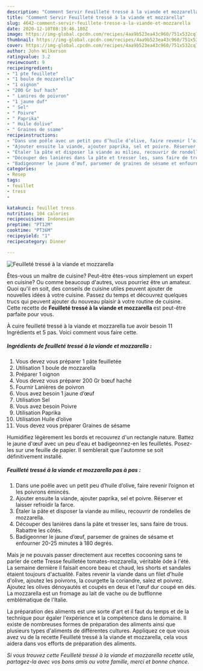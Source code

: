 ```yaml
---
description: "Comment Servir Feuilleté tressé à la viande et mozzarella"
title: "Comment Servir Feuilleté tressé à la viande et mozzarella"
slug: 4642-comment-servir-feuillete-tresse-a-la-viande-et-mozzarella
date: 2020-12-10T08:19:46.180Z
image: https://img-global.cpcdn.com/recipes/4aa9b523ea43c960/751x532cq70/feuillete-tresse-a-la-viande-et-mozzarella-photo-principale-de-la-recette.jpg
thumbnail: https://img-global.cpcdn.com/recipes/4aa9b523ea43c960/751x532cq70/feuillete-tresse-a-la-viande-et-mozzarella-photo-principale-de-la-recette.jpg
cover: https://img-global.cpcdn.com/recipes/4aa9b523ea43c960/751x532cq70/feuillete-tresse-a-la-viande-et-mozzarella-photo-principale-de-la-recette.jpg
author: John Wilkerson
ratingvalue: 3.2
reviewcount: 9
recipeingredient:
- "1 pte feuillete"
- "1 boule de mozzarella"
- "1 oignon"
- "200 Gr buf hach"
- " Lanires de poivron"
- "1 jaune duf"
- " Sel"
- " Poivre"
- " Paprika"
- " Huile dolive"
- " Graines de ssame"
recipeinstructions:
- "Dans une poêle avec un petit peu d’huile d’olive, faire revenir l’oignon et les poivrons émincés."
- "Ajouter ensuite la viande, ajouter paprika, sel et poivre. Réserver et laisser refroidir la farce."
- "Étaler la pâte et disposer la viande au milieu, recouvrir de rondelles de mozzarella."
- "Découper des lanières dans la pâte et tresser les, sans faire de trous. Rabattre les côtés."
- "Badigeonner le jaune d’œuf, parsemer de graines de sésame et enfourner 20-25 minutes à 180 degrés."
categories:
- Resep
tags:
- feuillet
- tress
- 

katakunci: feuillet tress  
nutrition: 104 calories
recipecuisine: Indonesian
preptime: "PT12M"
cooktime: "PT36M"
recipeyield: "1"
recipecategory: Dinner

---
```



![Feuilleté tressé à la viande et mozzarella](https://img-global.cpcdn.com/recipes/4aa9b523ea43c960/751x532cq70/feuillete-tresse-a-la-viande-et-mozzarella-photo-principale-de-la-recette.jpg)

Êtes-vous un maître de cuisine? Peut-être êtes-vous simplement un expert en cuisine? Ou comme beaucoup d'autres, vous pourriez être un amateur. Quoi qu'il en soit, des conseils de cuisine utiles peuvent ajouter de nouvelles idées à votre cuisine. Passez du temps et découvrez quelques trucs qui peuvent ajouter du nouveau plaisir à votre routine de cuisine. Cette recette de <strong> Feuilleté tressé à la viande et mozzarella </strong> est peut-être parfaite pour vous.

<!--inarticleads1-->

À cuire feuilleté tressé à la viande et mozzarella tue avoir besoin 11 Ingrédients et 5 pas. Voici comment vous faire cette.

##### Ingrédients de feuilleté tressé à la viande et mozzarella :

1. Vous devez vous préparer 1 pâte feuilletée
1. Utilisation 1 boule de mozzarella
1. Préparer 1 oignon
1. Vous devez vous préparer 200 Gr bœuf haché
1. Fournir  Lanières de poivron
1. Vous avez besoin 1 jaune d’œuf
1. Utilisation  Sel
1. Vous avez besoin  Poivre
1. Utilisation  Paprika
1. Utilisation  Huile d’olive
1. Vous devez vous préparer  Graines de sésame


Humidifiez légèrement les bords et recouvrez d&#39;un rectangle nature. Battez le jaune d&#39;œuf avec un peu d&#39;eau et badigeonnez-en les feuilletés. Posez-les sur une feuille de papier. Il semblerait que l&#39;automne se soit définitivement installé. 

<!--inarticleads2-->

##### Feuilleté tressé à la viande et mozzarella pas à pas :

1. Dans une poêle avec un petit peu d’huile d’olive, faire revenir l’oignon et les poivrons émincés.
1. Ajouter ensuite la viande, ajouter paprika, sel et poivre. Réserver et laisser refroidir la farce.
1. Étaler la pâte et disposer la viande au milieu, recouvrir de rondelles de mozzarella.
1. Découper des lanières dans la pâte et tresser les, sans faire de trous. Rabattre les côtés.
1. Badigeonner le jaune d’œuf, parsemer de graines de sésame et enfourner 20-25 minutes à 180 degrés.


Mais je ne pouvais passer directement aux recettes cocooning sans te parler de cette Tresse feuilletée tomates-mozzarella, véritable ôde à l&#39;été. La semaine dernière il faisait encore beau et chaud, les shorts et sandales étaient toujours d&#39;actualité. Faites revenir la viande dans un filet d&#39;huile d&#39;olive, ajoutez les poivrons, la courgette la coriandre, salez et poivrez. Ajoutez les olives dénoyautés et coupés en deux et l&#39;œuf dur coupé en dés. La mozzarella est un fromage au lait de vache ou de bufflonne emblématique de l&#39;Italie. 

<!--inarticleads1-->

<p>
La préparation des aliments est une sorte d'art et il faut du temps et de la technique pour égaler l'expérience et la compétence dans le domaine. Il existe de nombreuses formes de préparation des aliments ainsi que plusieurs types d'aliments de différentes cultures. Appliquez ce que vous avez vu de la recette Feuilleté tressé à la viande et mozzarella, cela vous aidera dans vos efforts de préparation des aliments.
</p>

<p>
<i>Si vous trouvez cette Feuilleté tressé à la viande et mozzarella recette utile, partagez-la avec vos bons amis ou votre famille, merci et bonne chance.</i>
</p>

